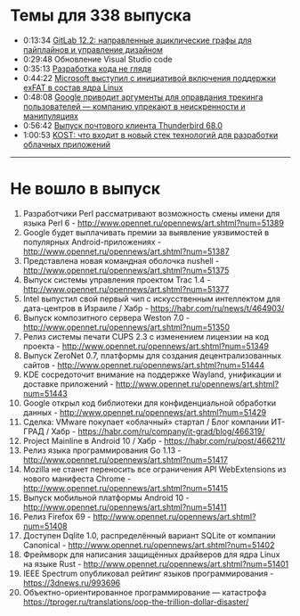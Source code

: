 # Темы для 338 выпуска

- 0:13:34 [GitLab 12.2: направленные ациклические графы для пайплайнов и управление дизайном](https://habr.com/ru/company/southbridge/blog/465627/)
- 0:29:48 Обновление Visual Studio code
- 0:35:13  [Разработка кода не глядя](https://habr.com/ru/post/465643/)
- 0:44:22 [Microsoft выступил с инициативой включения поддержки exFAT в состав ядра Linux](http://www.opennet.ru/opennews/art.shtml?num=51374)
- 0:48:08 [Google приводит аргументы для оправдания трекинга пользователей — компанию упрекают в неискренности и манипуляциях](https://habr.com/ru/company/globalsign/blog/464981/)
- 0:56:42 [Выпуск почтового клиента Thunderbird 68.0](http://www.opennet.ru/opennews/art.shtml?num=51369)
- 1:00:53 [KOST: что входит в новый стек технологий для разработки облачных приложений](https://habr.com/ru/company/it-grad/blog/466563/)

---

# Не вошло в выпуск

1. Разработчики Perl рассматривают возможность смены имени для языка Perl 6 - http://www.opennet.ru/opennews/art.shtml?num=51389
1. Google будет выплачивать премии за выявление уязвимостей в популярных Android-приложениях - http://www.opennet.ru/opennews/art.shtml?num=51387
1. Представлена новая командная оболочка nushell - http://www.opennet.ru/opennews/art.shtml?num=51375
1. Выпуск системы управления проектом Trac 1.4 - http://www.opennet.ru/opennews/art.shtml?num=51377
1. Intel выпустил свой первый чип с искусственным интеллектом для дата-центров в Израиле / Хабр - https://habr.com/ru/news/t/464903/
1. Выпуск композитного сервера Weston 7.0 - http://www.opennet.ru/opennews/art.shtml?num=51350
1. Релиз системы печати CUPS 2.3 с изменением лицензии на код проекта - http://www.opennet.ru/opennews/art.shtml?num=51349
1. Выпуск ZeroNet 0.7, платформы для создания децентрализованных сайтов - http://www.opennet.ru/opennews/art.shtml?num=51444
1. KDE сосредоточит внимание на поддержке Wayland, унификации и доставке приложений - http://www.opennet.ru/opennews/art.shtml?num=51443
1. Google открыл код библиотеки для конфиденциальной обработки данных - http://www.opennet.ru/opennews/art.shtml?num=51429
1. Сделка: VMware покупает «облачный» стартап / Блог компании ИТ-ГРАД / Хабр - https://habr.com/ru/company/it-grad/blog/466319/
1. Project Mainline в Android 10 / Хабр - https://habr.com/ru/post/466211/
1. Релиз языка программирования Go 1.13 - http://www.opennet.ru/opennews/art.shtml?num=51417
1. Mozilla не станет переносить все ограничения API WebExtensions из нового манифеста Chrome - http://www.opennet.ru/opennews/art.shtml?num=51415
1. Выпуск мобильной платформы Android 10 - http://www.opennet.ru/opennews/art.shtml?num=51411
1. Релиз Firefox 69 - http://www.opennet.ru/opennews/art.shtml?num=51408
1. Доступен Dqlite 1.0, распределённый вариант SQLite от компании Canonical - http://www.opennet.ru/opennews/art.shtml?num=51402
1. Фреймворк для написания защищённых драйверов для ядра Linux на языке Rust - http://www.opennet.ru/opennews/art.shtml?num=51401
1. IEEE Spectrum опубликовал рейтинг языков программирования - https://3dnews.ru/993696
1. Объектно-ориентированное программирование — катастрофа https://tproger.ru/translations/oop-the-trillion-dollar-disaster/
